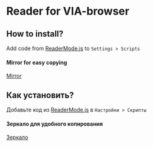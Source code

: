 # Reader for VIA-browser

## How to install?
Add code from [ReaderMode.js](https://github.com/WhiteApfel/reader_for_via/blob/master/ReaderMode.js) to `Settings > Scripts`

#### Mirror for easy copying
[Mirror](https://reader.pfel.ru/download.js)

## Как установить?
Добавьте код из [ReaderMode.js](https://github.com/WhiteApfel/reader_for_via/blob/master/ReaderMode.js) в `Настройки > Скрипты`

#### Зеркало для удобного копирования
[Зеркало](https://reader.pfel.ru/download.js)
